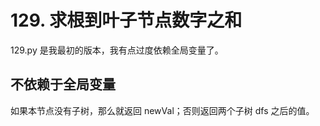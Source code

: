 # 129. 求根到叶子节点数字之和
129.py 是我最初的版本，我有点过度依赖全局变量了。

## 不依赖于全局变量
如果本节点没有子树，那么就返回 newVal；否则返回两个子树 dfs 之后的值。
